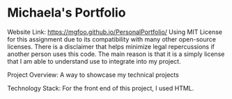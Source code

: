 # Michaela's Portfolio
Website Link: https://mgfoo.github.io/PersonalPortfolio/
Using MIT License for this assignment due to its compatibility with many other open-source licenses. There is a disclaimer that helps minimize legal repercussions if another person uses this code. The main reason is that it is a simply license that I am able to understand use to integrate into my project.

Project Overview: A way to showcase my technical projects

Technology Stack: For the front end of this project, I used HTML. 
